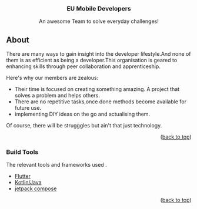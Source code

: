 <div id="top"></div>
<!--
*** Thanks for checking out the Best-README-Template. If you have a suggestion
*** that would make this better, please fork the repo and create a pull request
*** or simply open an issue with the tag "enhancement".
*** Don't forget to give the project a star!
*** Thanks again! Now go create something AMAZING! :D
-->



<!-- PROJECT SHIELDS -->
<!--
*** I'm using markdown "reference style" links for readability.
*** Reference links are enclosed in brackets [ ] instead of parentheses ( ).
*** See the bottom of this document for the declaration of the reference variables
*** for contributors-url, forks-url, etc. This is an optional, concise syntax you may use.
*** https://www.markdownguide.org/basic-syntax/#reference-style-links
-->



<br />
<div align="center">
  <h3 align="center">EU Mobile Developers</h3>

  <p align="center">
    An awesome Team to solve everyday challenges!
    <br />
  </p>
</div>



<!-- ABOUT THE PROJECT -->
## About

There are many ways to gain insight into the developer lifestyle.And none of them is as efficient as being a developer.This organisation
is geared to enhancing skills through peer collaboration and apprenticeship.

Here's why our members are zealous:
* Their time is focused on creating something amazing. A project that solves a problem and helps others.
* There are no repetitive tasks,once done methods become available for future use.
* implementing DIY ideas on the go and actualising them.

Of course, there will be strugggles but ain't that just technology.


<p align="right">(<a href="#top">back to top</a>)</p>



### Build Tools

The relevant tools and frameworks used .

* [Flutter](https://flutter.dev/)
* [Kotlin/Java](https://kotlinlang.org/)
* [jetpack compose](https://developer.android.com/jetpack)

<p align="right">(<a href="#top">back to top</a>)</p>




